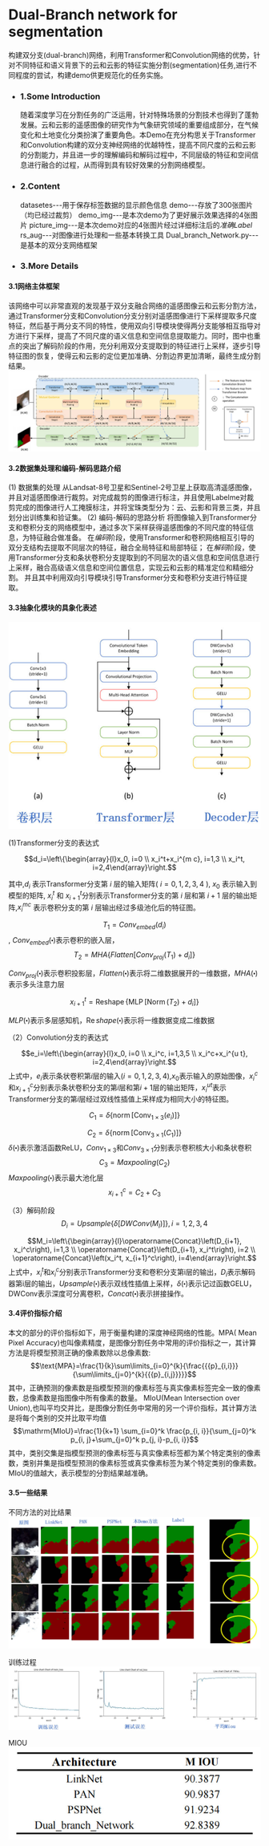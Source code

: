 # Dual-Branch network for segmentation
  构建双分支(dual-branch)网络，利用Transformer和Convolution网络的优势，针对不同特征和语义背景下的云和云影的特征实施分割(segmentation)任务,进行不同程度的尝试，构建demo供更规范化的任务实施。
- ### 1.Some Introduction    
  随着深度学习在分割任务的广泛运用，针对特殊场景的分割技术也得到了蓬勃发展。云和云影的遥感图像的研究作为气象研究领域的重要组成部分，在气候变化和土地变化分类扮演了重要角色。本Demo在充分构思关于Transformer和Convolution构建的双分支神经网络的优越特性，提高不同尺度的云和云影的分割能力，并且进一步的理解编码和解码过程中，不同层级的特征和空间信息进行融合的过程，从而得到具有较好效果的分割网络模型。

- ### 2.Content
  datasetes---用于保存标签数据的显示颜色信息
  demo---存放了300张图片（均已经过裁剪）
  demo_img---是本次demo为了更好展示效果选择的4张图片
  picture_img---是本次demo对应的4张图片经过详细标注后的$准确Label$
  rs_aug---对图像进行处理和一些基本转换工具
  Dual_branch_Network.py---是基本的双分支网络框架


- ### 3.More Details 
#### 3.1网络主体框架
该网络中可以非常直观的发现基于双分支融合网络的遥感图像云和云影分割方法，通过Transformer分支和Convolution分支分别对遥感图像进行下采样提取多尺度特征，然后基于两分支不同的特性，使用双向引导模块使得两分支能够相互指导对方进行下采样，提高了不同尺度的语义信息和空间信息提取能力。同时，图中也重点的突出了解码阶段的作用，充分利用双分支提取到的特征进行上采样，逐步引导特征图的恢复，使得云和云影的定位更加准确、分割边界更加清晰，最终生成分割结果。
![整体框架结构](pic1_Demo%E6%95%B4%E4%BD%93%E6%A1%86%E6%9E%B6%E5%9B%BE.jpg)

#### 3.2数据集处理和编码-解码思路介绍
(1) 数据集的处理
从Landsat-8号卫星和Sentinel-2号卫星上获取高清遥感图像，并且对遥感图像进行裁剪。对完成裁剪的图像进行标注，并且使用Labelme对裁剪完成的图像进行人工掩膜标注，并将宝珠类型分为：云、云影和背景三类，并且划分出训练集和验证集。
(2) 编码-解码的思路分析
将图像输入到Transformer分支和卷积分支的网络模型中，通过多次下采样获得遥感图像的不同尺度的特征信息，为特征融合做准备。
在$编码$阶段，使用Transformer和卷积网络相互引导的双分支结构去提取不同层次的特征，融合全局特征和局部特征；
在$解码$阶段，使用Transformer分支和条状卷积分支提取到的不同层次的语义信息和空间信息进行上采样，融合高级语义信息和空间位置信息，实现云和云影的精准定位和精细分割。
并且其中利用双向引导模块引导Transformer分支和卷积分支进行特征提取。

#### 3.3抽象化模块的具象化表述
![各层抽象化理解](pic2_%E5%90%84%E5%B1%82%E7%9A%84%E6%8A%BD%E8%B1%A1%E5%8C%96%E7%90%86%E8%A7%A3.jpg)


(1)Transformer分支的表达式

$$d_i=\left\{\begin{array}{l}x_0, i=0 \\ x_i^t+x_i^{m c}, i=1,3 \\ x_i^t, i=2,4\end{array}\right.$$

其中,${d}_{i}$ 表示Transformer分支第 ${i}$ 层的输入矩阵( $i=0,1,2,3,4$ ), ${{x}_{0}}$ 表示输入到模型的矩阵, $x_{i}^{t}$ 和 $x_{i+1}^{t}$分别表示Transformer分支的第 $i$ 层和第 $i+1$ 层的输出矩阵,$x_{i}^{mc}$ 表示卷积分支的第 $i$ 层输出经过多级池化后的特征图。

$${{T}_{1}}=Con{{v}_{embed}}({{d}_{i}})$$,
$Con{{v}_{embed}}(\centerdot )$表示卷积的嵌入层， 
	$${{T}_{2}}=MHA\{Flatten[Con{{v}_{proj}}({{T}_{1}})+{{d}_{i}}]\}$$

$Con{{v}_{proj}}(\centerdot )$表示卷积投影层，$Flatten(\centerdot )$表示将二维数据展开的一维数据，$MHA(\centerdot )$表示多头注意力层

$$x_{i+1}^t=\operatorname{Reshape}\left\{\operatorname{MLP}\left[\operatorname{Norm}\left(T_2\right)+d_i\right]\right\}$$

$MLP(\centerdot)$表示多层感知机，$\operatorname{Re}shape(\centerdot )$表示将一维数据变成二维数据

（2）Convolution分支的表达式

$$e_i=\left\{\begin{array}{l}x_0, i=0 \\ x_i^c, i=1,3,5 \\ x_i^c+x_i^{u t}, i=2,4\end{array}\right.$$
上式中，${{e}_{i}}$表示条状卷积第$i$层的输入($i=0,1,2,3,4$),${{x}_{0}}$表示输入的原始图像，$x_{i}^{c}$和$x_{i+1}^{c}$分别表示条状卷积分支的第$i$层和第$i+1$层的输出矩阵，$x_{i}^{ut}$表示Transformer分支的第$i$层经过双线性插值上采样成为相同大小的特征图。

$$C_1=\delta\left\{\operatorname{norm}\left[\operatorname{Conv}_{1 \times 3}\left(e_i\right)\right]\right\}$$

$$C_2=\delta\left\{\operatorname{norm}\left[\operatorname{Conv}_{3 \times 1}\left(C_1\right)\right]\right\}$$
$\delta (\centerdot )$表示激活函数ReLU，$Con{{v}_{1\times 3}}$和$Con{{v}_{3\times 1}}$分别表示卷积核大小和条状卷积
	$${{C}_{3}}=Maxpooling({{C}_{2}})$$
$Maxpooling(\centerdot )$表示最大池化层
	$$x_{i+1}^{c}={{C}_{2}}+{{C}_{3}}$$

（3）解码阶段
$${{D}_{i}}=Upsample\{\delta [DWConv({{M}_{I}})]\},i=1,2,3,4$$

$$M_i=\left\{\begin{array}{l}\operatorname{Concat}\left(D_{i+1}, x_i^c\right), i=1,3 \\ \operatorname{Concat}\left(D_{i+1}, x_i^t\right), i=2 \\ \operatorname{Concat}\left(x_i^t, x_{i+1}^c\right), i=4\end{array}\right.$$
	上式中，$x_{i}^{t}$和$x_{i}^{c}$分别表示Transformer分支和卷积分支第i层的输出，${{D}_{i}}$表示解码器第i层的输出，$Upsample(\centerdot )$表示双线性插值上采样，$\delta (\centerdot )$表示记过函数GELU，DWConv表示深度可分离卷积，$Concat(\centerdot )$表示拼接操作。

#### 3.4评价指标介绍
本文的部分的评价指标如下，用于衡量构建的深度神经网络的性能。MPA( Mean Pixel Accuracy)也叫像素精度，是图像分割任务中常用的评价指标之一，其计算方法是将模型预测正确的像素数除以总像素数:
$$\text{MPA}=\frac{1}{k}\sum\limits_{i=0}^{k}{\frac{{{p}_{i,i}}}{\sum\limits_{j=0}^{k}{{{p}_{i,j}}}}}$$
其中，正确预测的像素数是指模型预测的像素标签与真实像素标签完全一致的像素数，总像素数是指图像中所有像素的数量。
MIoU(Mean Intersection over Union),也叫平均交并比，是图像分割任务中常用的另一个评价指标，其计算方法是将每个类别的交并比取平均值
$$\mathrm{MIoU}=\frac{1}{k+1} \sum_{i=0}^k \frac{p_{i, i}}{\sum_{j=0}^k p_{i, j}+\sum_{j=0}^k p_{j, i}-p_{i, i}}$$
其中，类别交集是指模型预测的像素标签与真实像素标签都为某个特定类别的像素数，类别并集是指模型预测的像素标签或真实像素标签为某个特定类别的像素数。MIoU的值越大，表示模型的分割结果越准确。

#### 3.5一些结果
不同方法的对比结果
![Alt text](result1.jpg)

训练过程
![Alt text](result2.jpg)

MIOU
![Alt text](result3_MIOU-1.jpg)








  
